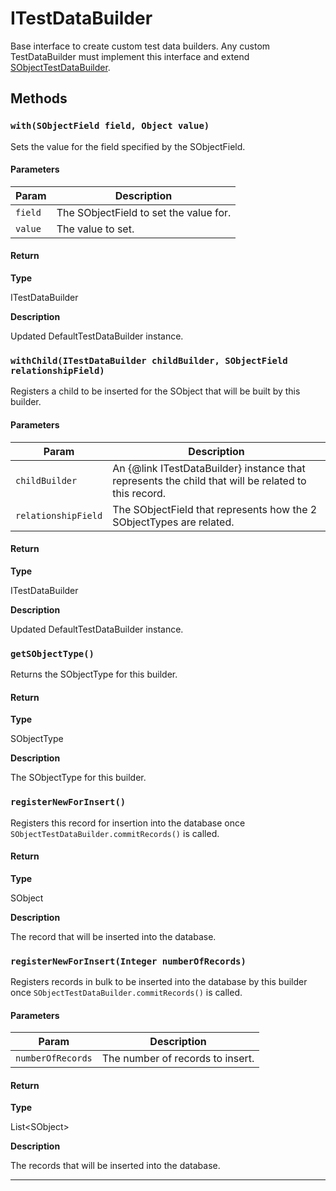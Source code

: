 # ITestDataBuilder

Base interface to create custom test data builders. Any custom TestDataBuilder must implement this              interface and extend [SObjectTestDataBuilder](/Misc/SObjectTestDataBuilder.md).

## Methods
### `with(SObjectField field, Object value)`

Sets the value for the field specified by the SObjectField.

#### Parameters
|Param|Description|
|---|---|
|`field`|The SObjectField to set the value for.|
|`value`|The value to set.|

#### Return

**Type**

ITestDataBuilder

**Description**

Updated DefaultTestDataBuilder instance.

### `withChild(ITestDataBuilder childBuilder, SObjectField relationshipField)`

Registers a child to be inserted for the SObject that will be built by this builder.

#### Parameters
|Param|Description|
|---|---|
|`childBuilder`|An {@link ITestDataBuilder} instance that represents the child that will be related to this                     record.|
|`relationshipField`|The SObjectField that represents how the 2 SObjectTypes are related.|

#### Return

**Type**

ITestDataBuilder

**Description**

Updated DefaultTestDataBuilder instance.

### `getSObjectType()`

Returns the SObjectType for this builder.

#### Return

**Type**

SObjectType

**Description**

The SObjectType for this builder.

### `registerNewForInsert()`

Registers this record for insertion into the database once `SObjectTestDataBuilder.commitRecords()`              is called.

#### Return

**Type**

SObject

**Description**

The record that will be inserted into the database.

### `registerNewForInsert(Integer numberOfRecords)`

Registers records in bulk to be inserted into the database by this builder once              `SObjectTestDataBuilder.commitRecords()` is called.

#### Parameters
|Param|Description|
|---|---|
|`numberOfRecords`|The number of records to insert.|

#### Return

**Type**

List&lt;SObject&gt;

**Description**

The records that will be inserted into the database.

---
